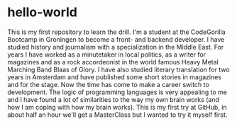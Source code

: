 # hello-world
This is my first repository to learn the drill.
I'm a student at the CodeGorilla Bootcamp in Groningen to become a front- and backend developer.
I have studied history and journalism with a specialization in the Middle East.
For years I have worked as a minutetaker in local politics, as a writer for magazines and as a rock accordeonist in the world famous Heavy Metal Marching Band Blaas of Glory.
I have also studied literary translation for two years in Amsterdam and have published some short stories in magazines and for the stage.
Now the time has come to make a career switch to development. The logic of programming languages is very appealing to me and I have found a lot of similarities to the way my own brain works (and how I am coping with how my brain works).
This is my first try at GitHub, in about half an hour we'll get a MasterClass but I wanted to try it myself first.
